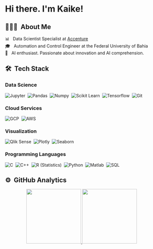 # Hi there. I'm Kaike!

## 👨🏻‍💻 &nbsp;About Me

📊 &nbsp; Data Scientist Specialist at [Accenture](https://www.accenture.com/br-pt)\
🎓 &nbsp; Automation and Control Engineer at the Federal University of Bahia\
🤖 &nbsp; AI enthusiast. Passionate about innovation and AI comprehension.

## 🛠 &nbsp;Tech Stack

### Data Science
![Jupyter](https://img.shields.io/badge/-Jupyter-05122A?style=flat&logo=Jupyter)&nbsp;
![Pandas](https://img.shields.io/badge/-Pandas-05122A?style=flat&logo=pandas)&nbsp;
![Numpy](https://img.shields.io/badge/-Numpy-05122A?style=flat&logo=numpy)&nbsp;
![Scikit Learn](https://img.shields.io/badge/-Scikit%20Learn-05122A?style=flat&logo=scikit-learn)&nbsp;
![Tensorflow](https://img.shields.io/badge/-Tensorflow-05122A?style=flat&logo=tensorflow)&nbsp;
![Git](https://img.shields.io/badge/-Git-05122A?style=flat&logo=git)&nbsp;

### Cloud Services
![GCP](https://img.shields.io/badge/Google_Cloud-05122A?style=flat&logo=google-cloud&logoColor=white)&nbsp;
![AWS](https://img.shields.io/badge/Amazon_AWS-05122A?style=flat&logo=amazon-aws&logoColor=white)&nbsp;

### Visualization
![Qlik Sense]()&nbsp;
![Plotly](https://img.shields.io/badge/-Plotly-05122A?style=flat&logo=plotly)&nbsp;
![Seaborn]()&nbsp;

### Programming Languages
![C](https://img.shields.io/badge/-C-05122A?style=flat&logo=C&logoColor=A8B9CC)&nbsp;
![C++](https://img.shields.io/badge/C%2B%2B-05122A?style=flat&logo=c%2B%2B&logoColor=A8B9CC)&nbsp;
![R (Statistics)](https://img.shields.io/badge/-R-05122A?style=flat&logo=R&logoColor=276DC3)&nbsp;
![Python](https://img.shields.io/badge/-Python-05122A?style=flat&logo=python)&nbsp;
![Matlab]()&nbsp;
![SQL]()&nbsp;

## ⚙️ &nbsp;GitHub Analytics

<p align="center">
<a href="https://github.com/KaikeWesleyReis">
  <img height="180em" src="https://github-readme-stats-eight-theta.vercel.app/api?username=KaikeWesleyReis&show_icons=true&theme=algolia&include_all_commits=true&count_private=true"/>
  <img height="180em" src="https://github-readme-stats-eight-theta.vercel.app/api/top-langs/?username=KaikeWesleyReis&layout=compact&langs_count=8&theme=algolia"/>
</a>
</p>
